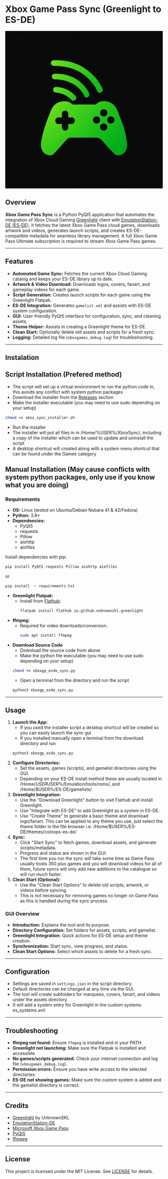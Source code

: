 # Xbox Game Pass Sync (Greenlight to ES-DE)

![Xbox Game Pass Sync Banner](icon.png)

## Overview

**Xbox Game Pass Sync** is a Python PyQt5 application that automates the integration of Xbox Cloud Gaming [Greenlight](https://github.com/unknownskl/greenlight) client with [EmulationStation-DE (ES-DE)](https://es-de.org/). It fetches the latest Xbox Game Pass cloud games, downloads artwork and videos, generates launch scripts, and creates ES-DE-compatible metadata for seamless library management. A full Xbox Game Pass Ultimate subscription is required to stream Xbox Game Pass games.

---

## Features

- **Automated Game Sync:** Fetches the current Xbox Cloud Gaming catalog and keeps your ES-DE library up to date.
- **Artwork & Video Download:** Downloads logos, covers, fanart, and gameplay videos for each game.
- **Script Generation:** Creates launch scripts for each game using the Greenlight Flatpak.
- **ES-DE Integration:** Generates `gamelist.xml` and assists with ES-DE system configuration.
- **GUI:** User-friendly PyQt5 interface for configuration, sync, and cleaning assets.
- **Theme Helper:** Assists in creating a Greenlight theme for ES-DE.
- **Clean Start:** Optionally delete old assets and scripts for a fresh sync.
- **Logging:** Detailed log file (`xboxgames_debug.log`) for troubleshooting.

---
## Instalation

## Script Installation (Prefered method)
- The script will set up a virtual environment to run the python code in, this avoids any conflict with system python packages
- Download the installer from the [Releases](https://github.com/Boc86/xboxgp_esde_sync/releases) section
- Make the installer executable (you may need to use sudo depending on your setup) 
```bash
chmod +x xbox_sync_installer.sh
```
- Run the installer
- The installer will put all files in in /Home/%USER%/XboxSync/, including a copy of the installer which can be used to update and uninstall the script
- A desktop shortcut will created along with a system menu shortcut that can be found under the Games category

## Manual Installation (May cause conflicts with system python packages, only use if you know what you are doing)

### Requirements
- **OS:** Linux (tested on Ubuntu/Debian Nobara 41 & 42/Fedora)
- **Python:** 3.8+
- **Dependencies:**
  - PyQt5
  - requests
  - Pillow
  - aiohttp
  - aiofiles

Install dependencies with pip:
```bash
pip install PyQt5 requests Pillow aiohttp aiofiles
```
or
```bash
pip install -r requirements.txt
```

- **Greenlight Flatpak:**
  - Install from [Flathub](https://flathub.org/apps/io.github.unknownskl.greenlight):
    ```bash
    flatpak install flathub io.github.unknownskl.greenlight
    ```
- **ffmpeg:**
  - Required for video downloads/conversion.
    ```bash
    sudo apt install ffmpeg
    ```
- **Download Source Code**
  - Download the source code from above
  - Make the python file executable (you may need to use sudo depending on your setup) 
  ```bash
  chmod +x xboxgp_esde_sync.py
  ```
  - Open a terminal from the directory and run the script
  ```bash
  python3 xboxgp_esde_sync.py
  ```

---

## Usage

1. **Launch the App:**
   - If you used the installer script a desktop shortcut will be created so you can easily launch the sync gui
   - If you installed manually open a terminal from the download directory and run
   ```bash
   python3 xboxgp_esde_sync.py
   ```
3. **Configure Directories:**
   - Set the assets, games (scripts), and gamelist directories using the GUI.
   - Depending on your ES-DE install method these are usually located in /Home/$USER%/Emulation/tools/downloaded_media/, /Home/$USER%/Emulation/tools/roms/, and /Home/$USER%/ES-DE/gamelists/
4. **Greenlight Integration:**
   - Use the "Download Greenlight" button to visit Flathub and install Greenlight.
   - Use "Integrate with ES-DE" to add Greenlight as a system in ES-DE.
   - Use "Create Theme" to generate a basic theme and download logo/fanart. This can be applied to any theme you use, just select the theme folder in the file browser i.e. /Home/$USER%/ES-DE/themes/coinops-es-de/
5. **Sync:**
   - Click "Start Sync" to fetch games, download assets, and generate scripts/metadata.
   - Progress and status are shown in the GUI.
   - The first time you run the sync will take some time as Game Pass usually hosts 350 plus games and you will download videos for all of them, future syncs will only add new additions to the catalogue so will run much faster.
6. **Clean Start (Optional):**
   - Use the "Clean Start Options" to delete old scripts, artwork, or videos before syncing.
   - This is not necessary for removing games no longer on Game Pass as this is handled during the sync process.

### GUI Overview
- **Introduction:** Explains the tool and its purpose.
- **Directory Configuration:** Set folders for assets, scripts, and gamelist.
- **Greenlight Integration:** Quick actions for ES-DE setup and theme creation.
- **Synchronization:** Start sync, view progress, and status.
- **Clean Start Options:** Select which assets to delete for a fresh sync.

---

## Configuration
- Settings are saved in `settings.json` in the script directory.
- Default directories can be changed at any time via the GUI.
- The tool will create subfolders for marquees, covers, fanart, and videos under the assets directory.
- It will add a system entry for Greenlight in the custom systems es_systems.xml 

---

## Troubleshooting
- **ffmpeg not found:** Ensure `ffmpeg` is installed and in your PATH.
- **Greenlight not launching:** Make sure the Flatpak is installed and accessible.
- **No games/scripts generated:** Check your internet connection and log file (`xboxgames_debug.log`).
- **Permission errors:** Ensure you have write access to the selected directories.
- **ES-DE not showing games:** Make sure the custom system is added and the gamelist directory is correct.

---

## Credits
- [Greenlight](https://github.com/UnknownSKL/Greenlight) by UnknownSKL
- [EmulationStation-DE](https://es-de.org/)
- [Microsoft Xbox Game Pass](https://www.xbox.com/en-GB/auth/msa?action=logIn&returnUrl=%2Fen-GB%2Fxbox-game-pass&prompt=none)
- [PyQt5](https://riverbankcomputing.com/software/pyqt/)
- [ffmpeg](https://ffmpeg.org/)

---

## License

This project is licensed under the MIT License. See [LICENSE](LICENSE) for details.
